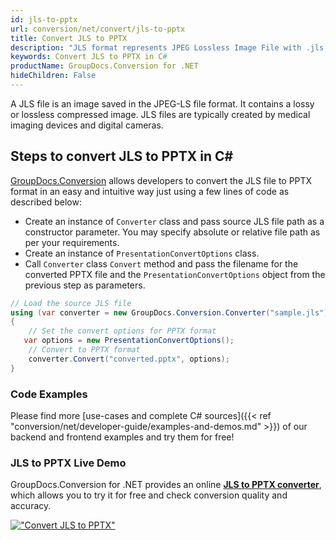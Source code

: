 ```yaml
---
id: jls-to-pptx
url: conversion/net/convert/jls-to-pptx
title: Convert JLS to PPTX
description: "JLS format represents JPEG Lossless Image File with .jls extension. Learn how to convert JLS to PPTX file programmatically in C# language using GroupDocs.Conversion for .NET library."
keywords: Convert JLS to PPTX in C#
productName: GroupDocs.Conversion for .NET
hideChildren: False
---
```


A JLS file is an image saved in the JPEG-LS file format. It contains a lossy or lossless compressed image. JLS files are typically created by medical imaging devices and digital cameras.

## Steps to convert JLS to PPTX in C#

[GroupDocs.Conversion](https://products.groupdocs.com/conversion/net) allows developers to convert the JLS file to PPTX format in an easy and intuitive way just using a few lines of code as described below:

* Create an instance of `Converter` class and pass source JLS file path as a constructor parameter. You may specify absolute or relative file path as per your requirements. 
* Create an instance of `PresentationConvertOptions` class.
* Call `Converter` class `Convert` method and pass the filename for the converted PPTX file and the `PresentationConvertOptions` object from the previous step as parameters.

```csharp
// Load the source JLS file
using (var converter = new GroupDocs.Conversion.Converter("sample.jls"))
{
    // Set the convert options for PPTX format
   var options = new PresentationConvertOptions();
    // Convert to PPTX format
    converter.Convert("converted.pptx", options);
}
```

### Code Examples

Please find more [use-cases and complete C# sources]({{< ref "conversion/net/developer-guide/examples-and-demos.md" >}}) of our backend and frontend examples and try them for free!

### JLS to PPTX Live Demo

GroupDocs.Conversion for .NET provides an online [**JLS to PPTX converter**](https://products.groupdocs.app/conversion/jls-to-pptx), which allows you to try it for free and check conversion quality and accuracy.

[!["Convert JLS to PPTX"](conversion/net/images/convert-to-pptx/convert-jls-to-pptx.png)](https://products.groupdocs.app/conversion/jls-to-pptx)